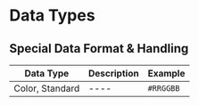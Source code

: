 # Data Types

## Special Data Format & Handling
| Data Type | Description | Example |  
| ---- | ---- | ---- |  
| Color, Standard  | ---- | ```#RRGGBB``` |  

